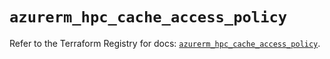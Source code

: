 # `azurerm_hpc_cache_access_policy`

Refer to the Terraform Registry for docs: [`azurerm_hpc_cache_access_policy`](https://registry.terraform.io/providers/hashicorp/azurerm/4.51.0/docs/resources/hpc_cache_access_policy).
